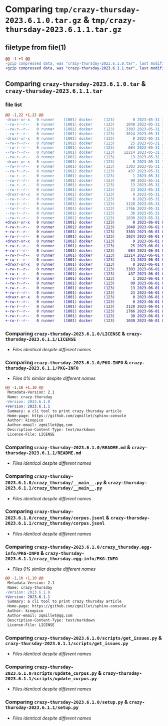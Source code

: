 # Comparing `tmp/crazy-thursday-2023.6.1.0.tar.gz` & `tmp/crazy-thursday-2023.6.1.1.tar.gz`

## filetype from file(1)

```diff
@@ -1 +1 @@
-gzip compressed data, was "crazy-thursday-2023.6.1.0.tar", last modified: Wed May 31 17:28:10 2023, max compression
+gzip compressed data, was "crazy-thursday-2023.6.1.1.tar", last modified: Thu Jun  1 05:28:17 2023, max compression
```

## Comparing `crazy-thursday-2023.6.1.0.tar` & `crazy-thursday-2023.6.1.1.tar`

### file list

```diff
@@ -1,22 +1,22 @@
-drwxr-xr-x   0 runner    (1001) docker     (123)        0 2023-05-31 17:28:10.966001 crazy-thursday-2023.6.1.0/
--rw-r--r--   0 runner    (1001) docker     (123)     1048 2023-05-31 17:27:53.000000 crazy-thursday-2023.6.1.0/LICENSE
--rw-r--r--   0 runner    (1001) docker     (123)     3303 2023-05-31 17:28:10.966001 crazy-thursday-2023.6.1.0/PKG-INFO
--rw-r--r--   0 runner    (1001) docker     (123)     3024 2023-05-31 17:27:53.000000 crazy-thursday-2023.6.1.0/README.md
-drwxr-xr-x   0 runner    (1001) docker     (123)        0 2023-05-31 17:28:10.962001 crazy-thursday-2023.6.1.0/crazy_thursday/
--rw-r--r--   0 runner    (1001) docker     (123)       25 2023-05-31 17:27:59.000000 crazy-thursday-2023.6.1.0/crazy_thursday/__init__.py
--rw-r--r--   0 runner    (1001) docker     (123)      684 2023-05-31 17:27:53.000000 crazy-thursday-2023.6.1.0/crazy_thursday/__main__.py
--rw-r--r--   0 runner    (1001) docker     (123)    12214 2023-05-31 17:27:59.000000 crazy-thursday-2023.6.1.0/crazy_thursday/corpus.jsonl
--rw-r--r--   0 runner    (1001) docker     (123)       13 2023-05-31 17:27:53.000000 crazy-thursday-2023.6.1.0/crazy_thursday/requirements.txt
-drwxr-xr-x   0 runner    (1001) docker     (123)        0 2023-05-31 17:28:10.966001 crazy-thursday-2023.6.1.0/crazy_thursday.egg-info/
--rw-r--r--   0 runner    (1001) docker     (123)     3303 2023-05-31 17:28:10.000000 crazy-thursday-2023.6.1.0/crazy_thursday.egg-info/PKG-INFO
--rw-r--r--   0 runner    (1001) docker     (123)      437 2023-05-31 17:28:10.000000 crazy-thursday-2023.6.1.0/crazy_thursday.egg-info/SOURCES.txt
--rw-r--r--   0 runner    (1001) docker     (123)        1 2023-05-31 17:28:10.000000 crazy-thursday-2023.6.1.0/crazy_thursday.egg-info/dependency_links.txt
--rw-r--r--   0 runner    (1001) docker     (123)       99 2023-05-31 17:28:10.000000 crazy-thursday-2023.6.1.0/crazy_thursday.egg-info/entry_points.txt
--rw-r--r--   0 runner    (1001) docker     (123)       13 2023-05-31 17:28:10.000000 crazy-thursday-2023.6.1.0/crazy_thursday.egg-info/requires.txt
--rw-r--r--   0 runner    (1001) docker     (123)       23 2023-05-31 17:28:10.000000 crazy-thursday-2023.6.1.0/crazy_thursday.egg-info/top_level.txt
-drwxr-xr-x   0 runner    (1001) docker     (123)        0 2023-05-31 17:28:10.966001 crazy-thursday-2023.6.1.0/scripts/
--rw-r--r--   0 runner    (1001) docker     (123)        0 2023-05-31 17:27:53.000000 crazy-thursday-2023.6.1.0/scripts/__init__.py
--rw-r--r--   0 runner    (1001) docker     (123)     3128 2023-05-31 17:27:53.000000 crazy-thursday-2023.6.1.0/scripts/get_issues.py
--rw-r--r--   0 runner    (1001) docker     (123)     1766 2023-05-31 17:27:53.000000 crazy-thursday-2023.6.1.0/scripts/update_curpus.py
--rw-r--r--   0 runner    (1001) docker     (123)       38 2023-05-31 17:28:10.966001 crazy-thursday-2023.6.1.0/setup.cfg
--rw-r--r--   0 runner    (1001) docker     (123)     1030 2023-05-31 17:27:53.000000 crazy-thursday-2023.6.1.0/setup.py
+drwxr-xr-x   0 runner    (1001) docker     (123)        0 2023-06-01 05:28:17.265949 crazy-thursday-2023.6.1.1/
+-rw-r--r--   0 runner    (1001) docker     (123)     1048 2023-06-01 05:27:57.000000 crazy-thursday-2023.6.1.1/LICENSE
+-rw-r--r--   0 runner    (1001) docker     (123)     3303 2023-06-01 05:28:17.265949 crazy-thursday-2023.6.1.1/PKG-INFO
+-rw-r--r--   0 runner    (1001) docker     (123)     3024 2023-06-01 05:27:57.000000 crazy-thursday-2023.6.1.1/README.md
+drwxr-xr-x   0 runner    (1001) docker     (123)        0 2023-06-01 05:28:17.265949 crazy-thursday-2023.6.1.1/crazy_thursday/
+-rw-r--r--   0 runner    (1001) docker     (123)       25 2023-06-01 05:28:05.000000 crazy-thursday-2023.6.1.1/crazy_thursday/__init__.py
+-rw-r--r--   0 runner    (1001) docker     (123)      684 2023-06-01 05:27:57.000000 crazy-thursday-2023.6.1.1/crazy_thursday/__main__.py
+-rw-r--r--   0 runner    (1001) docker     (123)    12214 2023-06-01 05:28:05.000000 crazy-thursday-2023.6.1.1/crazy_thursday/corpus.jsonl
+-rw-r--r--   0 runner    (1001) docker     (123)       13 2023-06-01 05:27:57.000000 crazy-thursday-2023.6.1.1/crazy_thursday/requirements.txt
+drwxr-xr-x   0 runner    (1001) docker     (123)        0 2023-06-01 05:28:17.265949 crazy-thursday-2023.6.1.1/crazy_thursday.egg-info/
+-rw-r--r--   0 runner    (1001) docker     (123)     3303 2023-06-01 05:28:17.000000 crazy-thursday-2023.6.1.1/crazy_thursday.egg-info/PKG-INFO
+-rw-r--r--   0 runner    (1001) docker     (123)      437 2023-06-01 05:28:17.000000 crazy-thursday-2023.6.1.1/crazy_thursday.egg-info/SOURCES.txt
+-rw-r--r--   0 runner    (1001) docker     (123)        1 2023-06-01 05:28:17.000000 crazy-thursday-2023.6.1.1/crazy_thursday.egg-info/dependency_links.txt
+-rw-r--r--   0 runner    (1001) docker     (123)       99 2023-06-01 05:28:17.000000 crazy-thursday-2023.6.1.1/crazy_thursday.egg-info/entry_points.txt
+-rw-r--r--   0 runner    (1001) docker     (123)       13 2023-06-01 05:28:17.000000 crazy-thursday-2023.6.1.1/crazy_thursday.egg-info/requires.txt
+-rw-r--r--   0 runner    (1001) docker     (123)       23 2023-06-01 05:28:17.000000 crazy-thursday-2023.6.1.1/crazy_thursday.egg-info/top_level.txt
+drwxr-xr-x   0 runner    (1001) docker     (123)        0 2023-06-01 05:28:17.265949 crazy-thursday-2023.6.1.1/scripts/
+-rw-r--r--   0 runner    (1001) docker     (123)        0 2023-06-01 05:27:57.000000 crazy-thursday-2023.6.1.1/scripts/__init__.py
+-rw-r--r--   0 runner    (1001) docker     (123)     3128 2023-06-01 05:27:57.000000 crazy-thursday-2023.6.1.1/scripts/get_issues.py
+-rw-r--r--   0 runner    (1001) docker     (123)     1766 2023-06-01 05:27:57.000000 crazy-thursday-2023.6.1.1/scripts/update_curpus.py
+-rw-r--r--   0 runner    (1001) docker     (123)       38 2023-06-01 05:28:17.265949 crazy-thursday-2023.6.1.1/setup.cfg
+-rw-r--r--   0 runner    (1001) docker     (123)     1030 2023-06-01 05:27:57.000000 crazy-thursday-2023.6.1.1/setup.py
```

### Comparing `crazy-thursday-2023.6.1.0/LICENSE` & `crazy-thursday-2023.6.1.1/LICENSE`

 * *Files identical despite different names*

### Comparing `crazy-thursday-2023.6.1.0/PKG-INFO` & `crazy-thursday-2023.6.1.1/PKG-INFO`

 * *Files 0% similar despite different names*

```diff
@@ -1,10 +1,10 @@
 Metadata-Version: 2.1
 Name: crazy-thursday
-Version: 2023.6.1.0
+Version: 2023.6.1.1
 Summary: a cli tool to print crazy thursday article
 Home-page: https://github.com/zqmillet/sphinx-console
 Author: kinopico
 Author-email: zqmillet@qq.com
 Description-Content-Type: text/markdown
 License-File: LICENSE
```

### Comparing `crazy-thursday-2023.6.1.0/README.md` & `crazy-thursday-2023.6.1.1/README.md`

 * *Files identical despite different names*

### Comparing `crazy-thursday-2023.6.1.0/crazy_thursday/__main__.py` & `crazy-thursday-2023.6.1.1/crazy_thursday/__main__.py`

 * *Files identical despite different names*

### Comparing `crazy-thursday-2023.6.1.0/crazy_thursday/corpus.jsonl` & `crazy-thursday-2023.6.1.1/crazy_thursday/corpus.jsonl`

 * *Files identical despite different names*

### Comparing `crazy-thursday-2023.6.1.0/crazy_thursday.egg-info/PKG-INFO` & `crazy-thursday-2023.6.1.1/crazy_thursday.egg-info/PKG-INFO`

 * *Files 0% similar despite different names*

```diff
@@ -1,10 +1,10 @@
 Metadata-Version: 2.1
 Name: crazy-thursday
-Version: 2023.6.1.0
+Version: 2023.6.1.1
 Summary: a cli tool to print crazy thursday article
 Home-page: https://github.com/zqmillet/sphinx-console
 Author: kinopico
 Author-email: zqmillet@qq.com
 Description-Content-Type: text/markdown
 License-File: LICENSE
```

### Comparing `crazy-thursday-2023.6.1.0/scripts/get_issues.py` & `crazy-thursday-2023.6.1.1/scripts/get_issues.py`

 * *Files identical despite different names*

### Comparing `crazy-thursday-2023.6.1.0/scripts/update_curpus.py` & `crazy-thursday-2023.6.1.1/scripts/update_curpus.py`

 * *Files identical despite different names*

### Comparing `crazy-thursday-2023.6.1.0/setup.py` & `crazy-thursday-2023.6.1.1/setup.py`

 * *Files identical despite different names*

